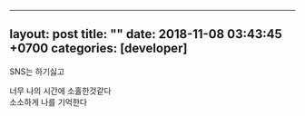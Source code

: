 
---
layout: post
title:  ""
date:   2018-11-08 03:43:45 +0700
categories: [developer]
---

SNS는 하기싫고  

너무 나의 시간에 소홀한것같다  
소소하게 나를 기억한다
